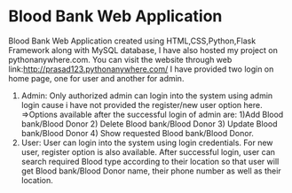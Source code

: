 # Blood Bank Web Application
Blood Bank Web Application created using HTML,CSS,Python,Flask Framework along with MySQL database, I have also hosted my project on pythonanywhere.com. You can visit the website through web link:http://prasad123.pythonanywhere.com/
I have provided two login on home page, one for user and another for admin.
1) Admin:
Only authorized admin can login into the system using admin login cause i have not provided the register/new user option here.
=>Options available after the successful login of admin are: 1)Add Blood bank/Blood Donor 2) Delete Blood bank/Blood Donor 3) Update Blood bank/Blood Donor 4) Show requested Blood bank/Blood Donor.
2) User:
User can login into the system using login credentials. For new user, register option is also available.
After successful login, user can search required Blood type according to their location so that user will get Blood bank/Blood Donor name, their phone number as well as their location.
